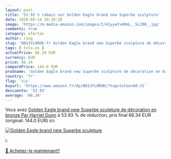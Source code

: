```yaml
---
layout: post
title: '53.93 % rabais sur Golden Eagle brand new Superbe sculpture'
date: 2020-09-14 10:28:20
image: 'https://m.media-amazon.com/images/I/41yywYx40mL._SL200_.jpg'
comments: true
category: ofertas
author: ring
slug: 'B013YL0ROK-fr Golden Eagle brand new Superbe sculpture de décoration en...'
tags: [ tole.es ]
actualPrice: 66.34 EUR
currency: EUR
price: 66.34
comparePrice: 144.0 EUR
prodname: 'Golden Eagle brand new Superbe sculpture de décoration en bronze Par Harriet Dunn'
country: 'fr'
flag: '🇫🇷'
buyurl: 'https://www.amazon.fr/dp/B013YL0ROK/?tag=tolees0d-21'
descuento: '53.93'
average: '66.34'
---
```


Vous avez [Golden Eagle brand new Superbe sculpture de décoration en bronze Par Harriet Dunn](https://www.amazon.fr/dp/B013YL0ROK/?tag=tolees0d-21)  à  53.93 % de réduction, prix final  66.34 EUR (original: 144.0 EUR) ici:

[![Golden Eagle brand new Superbe sculpture](https://m.media-amazon.com/images/I/41yywYx40mL._SL200_.jpg)](https://www.amazon.fr/dp/B013YL0ROK/?tag=tolees0d-21)

ℹ️:


[🛒 Achetez-le maintenant!!](https://www.amazon.fr/dp/B013YL0ROK/?tag=tolees0d-21)
